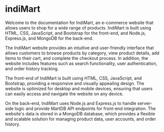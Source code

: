 # indiMart
Welcome to the documentation for IndiMart, an e-commerce website that allows users to shop for a wide range of products. IndiMart is built using HTML, CSS, JavaScript, and Bootstrap for the front-end, and Node.js, Express.js, and MongoDB for the back-end.

The IndiMart website provides an intuitive and user-friendly interface that allows customers to browse products by category, view product details, add items to their cart, and complete the checkout process. In addition, the website includes features such as search functionality, user authentication, and order history tracking.

The front-end of IndiMart is built using HTML, CSS, JavaScript, and Bootstrap, providing a responsive and visually appealing design. The website is optimized for desktop and mobile devices, ensuring that users can easily access and navigate the website on any device.

On the back-end, IndiMart uses Node.js and Express.js to handle server-side logic and provide MartDB API endpoints for front-end integration. The website's data is stored in a MongoDB database, which provides a flexible and scalable solution for managing product data, user accounts, and order history.

